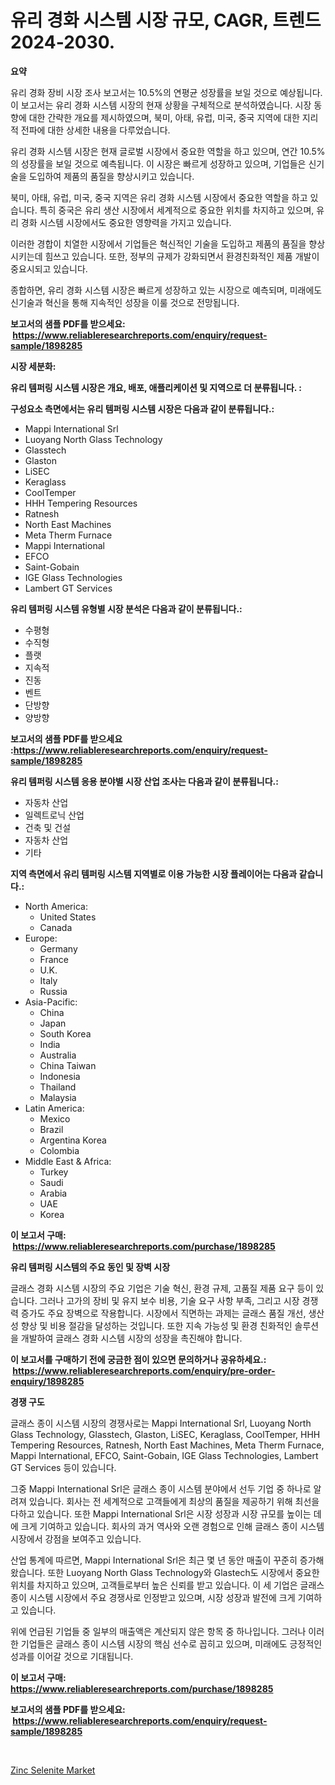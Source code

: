<p><h1>유리 경화 시스템 시장 규모, CAGR, 트렌드 2024-2030.</h1></p><p><strong>요약</strong></p>
<p><p>유리 경화 장비 시장 조사 보고서는 10.5%의 연평균 성장률을 보일 것으로 예상됩니다. 이 보고서는 유리 경화 시스템 시장의 현재 상황을 구체적으로 분석하였습니다. 시장 동향에 대한 간략한 개요를 제시하였으며, 북미, 아태, 유럽, 미국, 중국 지역에 대한 지리적 전파에 대한 상세한 내용을 다루었습니다.</p><p>유리 경화 시스템 시장은 현재 글로벌 시장에서 중요한 역할을 하고 있으며, 연간 10.5%의 성장률을 보일 것으로 예측됩니다. 이 시장은 빠르게 성장하고 있으며, 기업들은 신기술을 도입하여 제품의 품질을 향상시키고 있습니다.</p><p>북미, 아태, 유럽, 미국, 중국 지역은 유리 경화 시스템 시장에서 중요한 역할을 하고 있습니다. 특히 중국은 유리 생산 시장에서 세계적으로 중요한 위치를 차지하고 있으며, 유리 경화 시스템 시장에서도 중요한 영향력을 가지고 있습니다.</p><p>이러한 경합이 치열한 시장에서 기업들은 혁신적인 기술을 도입하고 제품의 품질을 향상시키는데 힘쓰고 있습니다. 또한, 정부의 규제가 강화되면서 환경친화적인 제품 개발이 중요시되고 있습니다.</p><p>종합하면, 유리 경화 시스템 시장은 빠르게 성장하고 있는 시장으로 예측되며, 미래에도 신기술과 혁신을 통해 지속적인 성장을 이룰 것으로 전망됩니다.</p></p>
<p><strong>보고서의 샘플 PDF를 받으세요: &nbsp;<a href="https://www.reliableresearchreports.com/enquiry/request-sample/1898285">https://www.reliableresearchreports.com/enquiry/request-sample/1898285</a></strong></p>
<p><strong>시장 세분화:</strong></p>
<p><strong> 유리 템퍼링 시스템 시장은 개요, 배포, 애플리케이션 및 지역으로 더 분류됩니다. :</strong></p>
<p><strong>구성요소 측면에서는 유리 템퍼링 시스템 시장은 다음과 같이 분류됩니다.:</strong></p>
<p><ul><li>Mappi International Srl</li><li>Luoyang North Glass Technology</li><li>Glasstech</li><li>Glaston</li><li>LiSEC</li><li>Keraglass</li><li>CoolTemper</li><li>HHH Tempering Resources</li><li>Ratnesh</li><li>North East Machines</li><li>Meta Therm Furnace</li><li>Mappi International</li><li>EFCO</li><li>Saint-Gobain</li><li>IGE Glass Technologies</li><li>Lambert GT Services</li></ul></p>
<p><strong> 유리 템퍼링 시스템 유형별 시장 분석은 다음과 같이 분류됩니다.:</strong></p>
<p><ul><li>수평형</li><li>수직형</li><li>플랫</li><li>지속적</li><li>진동</li><li>벤트</li><li>단방향</li><li>양방향</li></ul></p>
<p><strong>보고서의 샘플 PDF를 받으세요 :<a href="https://www.reliableresearchreports.com/enquiry/request-sample/1898285">https://www.reliableresearchreports.com/enquiry/request-sample/1898285</a></strong></p>
<p><strong> 유리 템퍼링 시스템 응용 분야별 시장 산업 조사는 다음과 같이 분류됩니다.:</strong></p>
<p><ul><li>자동차 산업</li><li>일렉트로닉 산업</li><li>건축 및 건설</li><li>자동차 산업</li><li>기타</li></ul></p>
<p><strong>지역 측면에서 유리 템퍼링 시스템 지역별로 이용 가능한 시장 플레이어는 다음과 같습니다.:</strong></p>
<p><ul>
    <li>
        North America:
        <ul>
            <li>United States</li>
            <li>Canada</li>
        </ul>
    </li>
    <li>
        Europe:
        <ul>
            <li>Germany</li>
            <li>France</li>
            <li>U.K.</li>
            <li>Italy</li>
            <li>Russia</li>
        </ul>
    </li>
    <li>
        Asia-Pacific:
        <ul>
            <li>China</li>
            <li>Japan</li>
            <li>South Korea</li>
            <li>India</li>
            <li>Australia</li>
            <li>China Taiwan</li>
            <li>Indonesia</li>
            <li>Thailand</li>
            <li>Malaysia</li>
        </ul>
    </li>
    <li>
        Latin America:
        <ul>
            <li>Mexico</li>
            <li>Brazil</li>
            <li>Argentina Korea</li>
            <li>Colombia</li>
        </ul>
    </li>
    <li>
        Middle East & Africa:
        <ul>
            <li>Turkey</li>
            <li>Saudi</li>
            <li>Arabia</li>
            <li>UAE</li>
            <li>Korea</li>
        </ul>
    </li>
    </ul></p>
<p><strong>이 보고서 구매: &nbsp;<a href="https://www.reliableresearchreports.com/purchase/1898285">https://www.reliableresearchreports.com/purchase/1898285</a></strong></p>
<p><strong>유리 템퍼링 시스템의 주요 동인 및 장벽 시장</strong></p>
<p><p>글래스 경화 시스템 시장의 주요 기업은 기술 혁신, 환경 규제, 고품질 제품 요구 등이 있습니다. 그러나 고가의 장비 및 유지 보수 비용, 기술 요구 사항 부족, 그리고 시장 경쟁력 증가도 주요 장벽으로 작용합니다. 시장에서 직면하는 과제는 글래스 품질 개선, 생산성 향상 및 비용 절감을 달성하는 것입니다. 또한 지속 가능성 및 환경 친화적인 솔루션을 개발하여 글래스 경화 시스템 시장의 성장을 촉진해야 합니다.</p></p>
<p><strong>이 보고서를 구매하기 전에 궁금한 점이 있으면 문의하거나 공유하세요.: &nbsp;<a href="https://www.reliableresearchreports.com/enquiry/pre-order-enquiry/1898285">https://www.reliableresearchreports.com/enquiry/pre-order-enquiry/1898285</a></strong></p>
<p><strong>경쟁 구도</strong></p>
<p><p>글래스 종이 시스템 시장의 경쟁사로는 Mappi International Srl, Luoyang North Glass Technology, Glasstech, Glaston, LiSEC, Keraglass, CoolTemper, HHH Tempering Resources, Ratnesh, North East Machines, Meta Therm Furnace, Mappi International, EFCO, Saint-Gobain, IGE Glass Technologies, Lambert GT Services 등이 있습니다.</p><p>그중 Mappi International Srl은 글래스 종이 시스템 분야에서 선두 기업 중 하나로 알려져 있습니다. 회사는 전 세계적으로 고객들에게 최상의 품질을 제공하기 위해 최선을 다하고 있습니다. 또한 Mappi International Srl은 시장 성장과 시장 규모를 높이는 데에 크게 기여하고 있습니다. 회사의 과거 역사와 오랜 경험으로 인해 글래스 종이 시스템 시장에서 강점을 보여주고 있습니다. </p><p>산업 통계에 따르면, Mappi International Srl은 최근 몇 년 동안 매출이 꾸준히 증가해 왔습니다. 또한 Luoyang North Glass Technology와 Glastech도 시장에서 중요한 위치를 차지하고 있으며, 고객들로부터 높은 신뢰를 받고 있습니다. 이 세 기업은 글래스 종이 시스템 시장에서 주요 경쟁사로 인정받고 있으며, 시장 성장과 발전에 크게 기여하고 있습니다.</p><p>위에 언급된 기업들 중 일부의 매출액은 계산되지 않은 항목 중 하나입니다. 그러나 이러한 기업들은 글래스 종이 시스템 시장의 핵심 선수로 꼽히고 있으며, 미래에도 긍정적인 성과를 이어갈 것으로 기대됩니다.</p></p>
<p><strong>이 보고서 구매: &nbsp; <a href="https://www.reliableresearchreports.com/purchase/1898285">https://www.reliableresearchreports.com/purchase/1898285</a></strong></p>
<p><strong>보고서의 샘플 PDF를 받으세요: &nbsp;<a href="https://www.reliableresearchreports.com/enquiry/request-sample/1898285">https://www.reliableresearchreports.com/enquiry/request-sample/1898285</a></strong><strong></strong></p>
<p>&nbsp;</p>
<p><p><a href="https://simplistic-meeting-7ee.notion.site/Zinc-Selenite-Market-Size-Market-Share-and-Global-Market-Analysis-Report-2024-2031-d01c14920c6944598dd64f0cfb5efe08">Zinc Selenite Market</a></p></p>